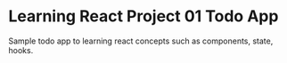# Learning React Project 01  Todo App 

Sample todo app to learning react concepts such as components, state, hooks. 
